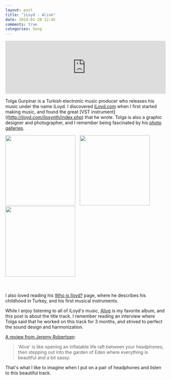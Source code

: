 ```yaml
---
layout: post
title: "iLoyd - Alive"
date: 2014-01-20 12:45
comments: true
categories: Song
---
```


<iframe width="100%" height="166" scrolling="no" frameborder="no" src="https://w.soundcloud.com/player/?url=https%3A//api.soundcloud.com/tracks/104940016&amp;color=ff6600&amp;auto_play=false&amp;show_artwork=true"></iframe>


Tolga Gurpinar is a Turkish electronic music producer who releases his music under the name iLoyd. I discovered [iLoyd.com](http://iloyd.com/) when I first started making music, and found the great [VST instrument]((http://iloyd.com/ilosynth/index.php) that he wrote. Tolga is also a graphic designer and photographer, and I remember being fascinated by his [photo galleries](http://iloyd.com/galleries.htm).

<div class="centered" style="margin-bottom: 50px;">
  <img src="http://iloyd.com/images/galleries/2007stuff/2007stuff-10.jpg" style="width: 220px; margin-right: 10px;">
  <img src="http://iloyd.com/images/galleries/halic/halic02.jpg" style="width: 220px; margin-right: 10px;">
  <img src="http://iloyd.com/images/galleries/2007stuff/2007stuff-01.jpg" style="width: 220px;">
</div>

I also loved reading his [Who is Iloyd?](http://iloyd.com/whoisiloyd.htm) page, where he describes his childhood in Turkey, and his first musical instruments.

While I enjoy listening to all of iLoyd's music, [Alive](https://soundcloud.com/iloyd/sets/alive) is my favorite album, and this post is about the title track. I remember reading an interview where Tolga said that he worked on this track for 3 months, and strived to perfect the sound design and harmonization.

[A review from Jeremy Robertsen](http://iloyd.com/interviews.htm):

> 'Alive' is like opening an inflatable life raft between your headphones, then stepping out into the garden of Eden where everything is beautiful and a bit sassy.

That's what I like to imagine when I put on a pair of headphones and listen to this beautiful track.
